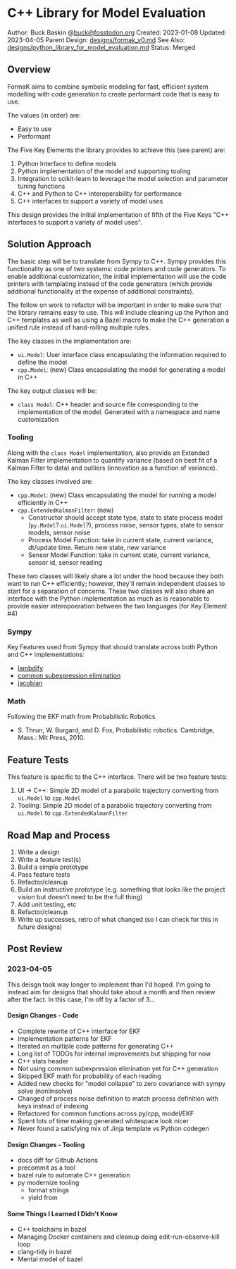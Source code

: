 # C++ Library for Model Evaluation

Author: Buck Baskin @buck@fosstodon.org
Created: 2023-01-08
Updated: 2023-04-05
Parent Design: [designs/formak_v0.md](../designs/formak_v0.md)
See Also: [designs/python_library_for_model_evaluation.md](../designs/python_library_for_model_evaluation.md)
Status: Merged

## Overview

FormaK aims to combine symbolic modeling for fast, efficient system modelling
with code generation to create performant code that is easy to use.

The values (in order) are:

- Easy to use
- Performant

The Five Key Elements the library provides to achieve this (see parent) are:
1. Python Interface to define models
2. Python implementation of the model and supporting tooling
3. Integration to scikit-learn to leverage the model selection and parameter tuning functions
4. C++ and Python to C++ interoperability for performance
5. C++ interfaces to support a variety of model uses

This design provides the initial implementation of fifth of the Five Keys
"C++ interfaces to support a variety of model uses".

## Solution Approach

The basic step will be to translate from Sympy to C++. Sympy provides this
functionality as one of two systems: code printers and code generators. To
enable additional customization, the initial implementation will use the code
printers with templating instead of the code generators (which provide
additional functionality at the expense of additional constraints).

The follow on work to refactor will be important in
order to make sure that the library remains easy to use. This will include
cleaning up the Python and C++ templates as well as using a Bazel macro to make
the C++ generation a unified rule instead of hand-rolling multiple rules.

The key classes in the implementation are:
- `ui.Model`: User interface class encapsulating the information required to
  define the model
- `cpp.Model`: (new) Class encapsulating the model for generating a model
  in C++

The key output classes will be:
- `class Model`: C++ header and source file corresponding to the implementation of the model. Generated with a namespace and name customization

### Tooling

Along with the `class Model` implementation, also provide an Extended Kalman Filter
implementation to quantify variance (based on best fit of a Kalman Filter to
data) and outliers (innovation as a function of variance).

The key classes involved are:
- `cpp.Model`: (new) Class encapsulating the model for running a model efficiently in C++
- `cpp.ExtendedKalmanFilter`: (new)
	- Constructor should accept state type, state to state process model (`py.Model`? `ui.Model`?), process noise, sensor types, state to sensor models, sensor noise
	- Process Model Function: take in current state, current variance, dt/update time. Return new state, new variance
	- Sensor Model Function: take in current state, current variance, sensor id, sensor reading

These two classes will likely share a lot under the hood because they both want
to run C++ efficiently; however, they'll remain independent classes to start
for a separation of concerns. These two classes will also share an interface
with the Python implementation as much as is reasonable to provide easier
interopoeration between the two languages (for Key Element #4)

### Sympy

Key Features used from Sympy that should translate across both Python and C++ implementations:
- [lambdify](https://docs.sympy.org/latest/modules/utilities/lambdify.html#sympy.utilities.lambdify.lambdify)
- [common subexpression elimination](https://docs.sympy.org/latest/modules/simplify/simplify.html#sympy.simplify.cse_main.cse)
- [jacobian](https://docs.sympy.org/latest/modules/matrices/matrices.html#sympy.matrices.matrices.MatrixCalculus.jacobian)

### Math

Following the EKF math from Probabilistic Robotics
- S. Thrun, W. Burgard, and D. Fox, Probabilistic robotics. Cambridge, Mass.: Mit Press, 2010.


## Feature Tests

This feature is specific to the C++ interface. There will be two feature tests:
1. UI -> C++: Simple 2D model of a parabolic trajectory converting from `ui.Model` to `cpp.Model`
2. Tooling: Simple 2D model of a parabolic trajectory converting from `ui.Model` to `cpp.ExtendedKalmanFilter`

## Road Map and Process

1. Write a design
2. Write a feature test(s)
3. Build a simple prototype
4. Pass feature tests
5. Refactor/cleanup
6. Build an instructive prototype (e.g. something that looks like the project vision but doesn’t need to be the full thing)
7. Add unit testing, etc
8. Refactor/cleanup
9. Write up successes, retro of what changed (so I can check for this in future designs)

## Post Review

### 2023-04-05

This deisgn took way longer to implement than I'd hoped. I'm going to instead
aim for designs that should take about a month and then review after the fact.
In this case, I'm off by a factor of 3...

#### Design Changes - Code

- Complete rewrite of C++ interface for EKF
- Implementation patterns for EKF
- Iterated on multiple code patterns for generating C++
- Long list of TODOs for internal improvements but shipping for now
- C++ stats header
- Not using common subexpression elimination yet for C++ generation
- Skipped EKF math for probability of each reading
- Added new checks for "model collapse" to zero covariance with sympy solve (nonlinsolve)
- Changed of process noise definition to match process definition with keys instead of indexing
- Refactored for common functions across py/cpp, model/EKF
- Spent lots of time making generated whitespace look nicer
- Never found a satisfying mix of Jinja template vs Python codegen

#### Design Changes - Tooling

- docs diff for Github Actions
- precommit as a tool
- bazel rule to automate C++ generation
- py modernize tooling
	- format strings
	- yield from

#### Some Things I Learned I Didn't Know

- C++ toolchains in bazel
- Managing Docker containers and cleanup doing edit-run-observe-kill loop
- clang-tidy in bazel
- Mental model of bazel
